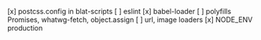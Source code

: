 [x] postcss.config in blat-scripts
[ ] eslint
[x] babel-loader
[ ] polyfills Promises, whatwg-fetch, object.assign
[ ] url, image loaders
[x] NODE_ENV production